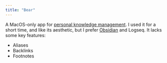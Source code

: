 ```yaml
---
title: "Bear"
---
```

A MacOS-only app for [personal knowledge management](notes/PKM). I used it for a short time, and like its aesthetic, but I prefer [Obsidian](notes/obsidian) and Logseq. It lacks some key features:

- Aliases
- Backlinks
- Footnotes